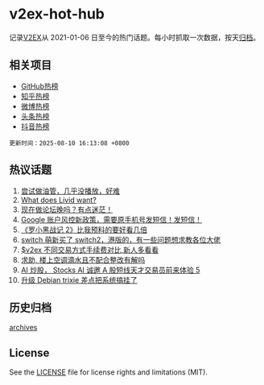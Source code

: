 # v2ex-hot-hub

 记录[V2EX](https://www.v2ex.com/)从 2021-01-06 日至今的热门话题。每小时抓取一次数据，按天[归档](archives)。
 
 ## 相关项目

- [GitHub热榜](https://github.com/snaildev/github-hot-hub)
- [知乎热榜](https://github.com/snaildev/zhihu-hot-hub)
- [微博热榜](https://github.com/snaildev/weibo-hot-hub)
- [头条热榜](https://github.com/snaildev/toutiao-hot-hub)
- [抖音热榜](https://github.com/snaildev/douyin-hot-hub)


 `更新时间：2025-08-10 16:13:08 +0800`

## 热议话题

1. [尝试做油管，几乎没播放，好难](https://www.v2ex.com/t/1151278)
1. [What does Livid want?](https://www.v2ex.com/t/1151274)
1. [现在做论坛晚吗？有点迷茫！](https://www.v2ex.com/t/1151321)
1. [Google 账户风控新政策，需要原手机号发短信！发短信！](https://www.v2ex.com/t/1151269)
1. [《罗小黑战记 2》比我预料的要好看几倍](https://www.v2ex.com/t/1151315)
1. [switch 萌新买了 switch2，港版的，有一些问题想求教各位大佬](https://www.v2ex.com/t/1151263)
1. [$v2ex 不同交易方式手续费对比,新人多看看](https://www.v2ex.com/t/1151318)
1. [求助, 楼上空调滴水且不配合整改有解吗](https://www.v2ex.com/t/1151322)
1. [AI 炒股， Stocks AI 诚邀 A 股短线天才交易员前来体验 5](https://www.v2ex.com/t/1151236)
1. [升级 Debian trixie 差点把系统搞挂了](https://www.v2ex.com/t/1151325)

## 历史归档

[archives](archives)

## License

See the [LICENSE](LICENSE) file for license rights and limitations (MIT).

